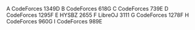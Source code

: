 A 	CodeForces 1349D
B 	CodeForces 618G
C 	CodeForces 739E
D 	CodeForces 1295F
E 	HYSBZ 2655
F 	LibreOJ 3111
G 	CodeForces 1278F
H 	CodeForces 960G
I 	CodeForces 989E